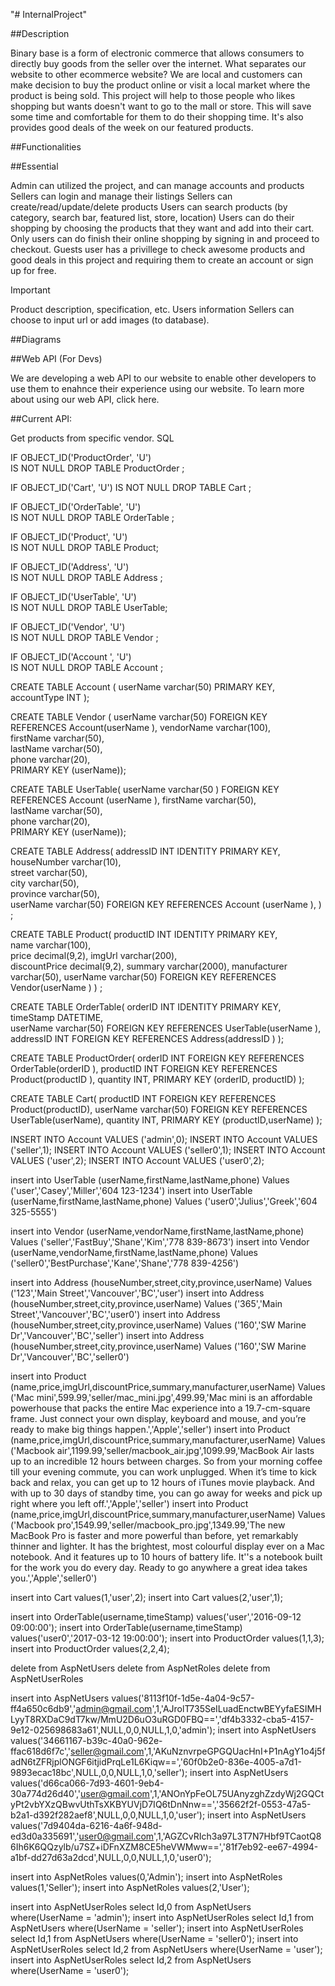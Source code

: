 "# InternalProject" 

##Description

Binary base is a form of electronic commerce that allows consumers to directly buy goods from the seller over the internet. What separates our website to other ecommerce website? We are local and customers can make decision to buy the product online or visit a local market where the product is being sold. This project will help to those people who likes shopping but wants doesn't want to go to the mall or store. This will save some time and comfortable for them to do their shopping time. It's also provides good deals of the week on our featured products.

##Functionalities

##Essential

Admin can utilized the project, and can manage accounts and products
Sellers can login and manage their listings
Sellers can create/read/update/delete products
Users can search products (by category, search bar, featured list, store, location)
Users can do their shopping by choosing the products that they want and add into their cart.
Only users can do finish their online shopping by signing in and proceed to checkout.
Guests user has a privillege to check awesome products and good deals in this project and requiring them to create an account or sign up for free.

Important

Product description, specification, etc.
Users information
Sellers can choose to input url or add images (to database).

##Diagrams

 
##Web API (For Devs)

We are developing a web API to our website to enable other developers to use them to enahnce their experience using our website. To learn more about using our web API, click here.

##Current API:

Get products from specific vendor.
SQL

 IF OBJECT_ID('ProductOrder', 'U')    
    IS NOT NULL DROP TABLE ProductOrder ;
	
IF OBJECT_ID('Cart', 'U')
	IS NOT NULL DROP TABLE Cart ;

IF OBJECT_ID('OrderTable', 'U')    
    IS NOT NULL DROP TABLE OrderTable ;

IF OBJECT_ID('Product', 'U')    
    IS NOT NULL DROP TABLE Product;

IF OBJECT_ID('Address', 'U')    
    IS NOT NULL DROP TABLE Address ;

IF OBJECT_ID('UserTable', 'U')    
    IS NOT NULL DROP TABLE UserTable;

IF OBJECT_ID('Vendor', 'U')    
    IS NOT NULL DROP TABLE Vendor ;

IF OBJECT_ID('Account ', 'U')    
    IS NOT NULL DROP TABLE Account ;

CREATE TABLE     Account ( 
    userName      varchar(50) PRIMARY KEY,
    accountType    INT );

CREATE TABLE     Vendor ( 
    userName      varchar(50) FOREIGN KEY REFERENCES Account(userName ),
    vendorName    varchar(100),  
    firstName        varchar(50),  
    lastName        varchar(50),  
    phone        varchar(20),  
    PRIMARY KEY (userName));

CREATE TABLE     UserTable( 
    userName      varchar(50 ) FOREIGN KEY REFERENCES Account (userName ),
    firstName        varchar(50),  
    lastName        varchar(50),  
    phone        varchar(20),  
    PRIMARY KEY (userName));

CREATE TABLE     Address( 
    addressID    INT IDENTITY PRIMARY KEY,  
    houseNumber    varchar(10),  
    street        varchar(50),  
    city        varchar(50),  
    province        varchar(50),  
    userName      varchar(50) FOREIGN KEY REFERENCES Account (userName ),
) ;

CREATE TABLE     Product( 
    productID    INT IDENTITY PRIMARY KEY,  
    name		 varchar(100),  
    price        decimal(9,2),
    imgUrl       varchar(200),  
    discountPrice    decimal(9,2),
	summary		varchar(2000),
	manufacturer varchar(50),
    userName    varchar(50) FOREIGN KEY REFERENCES Vendor(userName )
) ;

CREATE  TABLE     OrderTable( 
    orderID        INT IDENTITY PRIMARY KEY,
    timeStamp	 DATETIME,  
    userName      varchar(50) FOREIGN KEY REFERENCES UserTable(userName ),
    addressID       INT   FOREIGN KEY REFERENCES Address(addressID )
    );


CREATE  TABLE     ProductOrder( 
    orderID        INT FOREIGN KEY REFERENCES OrderTable(orderID ),
    productID       INT FOREIGN KEY REFERENCES Product(productID ),
    quantity        INT,
    PRIMARY KEY (orderID, productID)
    );

CREATE TABLE Cart(
	productID	INT FOREIGN KEY REFERENCES Product(productID),
	userName	varchar(50) FOREIGN KEY REFERENCES UserTable(userName),
	quantity	INT,
	PRIMARY KEY (productID,userName)
);
	
INSERT INTO Account VALUES ('admin',0);
INSERT INTO Account VALUES ('seller',1);
INSERT INTO Account VALUES ('seller0',1);
INSERT INTO Account VALUES ('user',2);
INSERT INTO Account VALUES ('user0',2);

insert into UserTable (userName,firstName,lastName,phone) Values ('user','Casey','Miller','604 123-1234')
insert into UserTable (userName,firstName,lastName,phone) Values ('user0','Julius','Greek','604 325-5555')

insert into Vendor (userName,vendorName,firstName,lastName,phone) Values ('seller','FastBuy','Shane','Kim','778 839-8673')
insert into Vendor (userName,vendorName,firstName,lastName,phone) Values ('seller0','BestPurchase','Kane','Shane','778 839-4256')

insert into Address (houseNumber,street,city,province,userName) Values ('123','Main Street','Vancouver','BC','user')
insert into Address (houseNumber,street,city,province,userName) Values ('365','Main Street','Vancouver','BC','user0')
insert into Address (houseNumber,street,city,province,userName) Values ('160','SW Marine Dr','Vancouver','BC','seller')
insert into Address (houseNumber,street,city,province,userName) Values ('160','SW Marine Dr','Vancouver','BC','seller0')

insert into Product (name,price,imgUrl,discountPrice,summary,manufacturer,userName) Values ('Mac mini',599.99,'seller/mac_mini.jpg',499.99,'Mac mini is an affordable powerhouse that packs the entire Mac experience into a 19.7-cm-square frame. Just connect your own display, keyboard and mouse, and you’re ready to make big things happen.','Apple','seller')
insert into Product (name,price,imgUrl,discountPrice,summary,manufacturer,userName) Values ('Macbook air',1199.99,'seller/macbook_air.jpg',1099.99,'MacBook Air lasts up to an incredible 12 hours between charges. So from your morning coffee till your evening commute, you can work unplugged. When it’s time to kick back and relax, you can get up to 12 hours of iTunes movie playback. And with up to 30 days of standby time, you can go away for weeks and pick up right where you left off.','Apple','seller')
insert into Product (name,price,imgUrl,discountPrice,summary,manufacturer,userName) Values ('Macbook pro',1549.99,'seller/macbook_pro.jpg',1349.99,'The new MacBook Pro is faster and more powerful than before, yet remarkably thinner and lighter. It has the brightest, most colourful display ever on a Mac notebook. And it features up to 10 hours of battery life. It''s a notebook built for the work you do every day. Ready to go anywhere a great idea takes you.','Apple','seller0')

insert into Cart values(1,'user',2);
insert into Cart values(2,'user',1);

insert into OrderTable(username,timeStamp) values('user','2016-09-12 09:00:00');
insert into OrderTable(username,timeStamp) values('user0','2017-03-12 19:00:00');
insert into ProductOrder values(1,1,3);
insert into ProductOrder values(2,2,4);

delete from AspNetUsers
delete from AspNetRoles
delete from AspNetUserRoles

insert into AspNetUsers values('8113f10f-1d5e-4a04-9c57-ff4a650c6db9','admin@gmail.com',1,'AJrolT735SeILuadEnctwBEYyfaESIMHLyyT8RXDaC9dT7kw/MmU2D6uO3uRGD0FBQ==','df4b3332-cba5-4157-9e12-025698683a61',NULL,0,0,NULL,1,0,'admin');
insert into AspNetUsers values('34661167-b39c-40a0-962e-ffac618d6f7c','seller@gmail.com',1,'AKuNznvrpeGPGQUacHnI+P1nAgY1o4j5fadN6tZFRjplONGF6itjidPrqLe1L6Kiqw==','60f0b2e0-836e-4005-a7d1-9893ecac18bc',NULL,0,0,NULL,1,0,'seller');
insert into AspNetUsers values('d66ca066-7d93-4601-9eb4-30a774d26d40','user@gmail.com',1,'ANOnYpFeOL75UAnyzghZzdyWj2GQCtyPt2vbYXzQBwvUthTsXKBYUVjD7IQ6tDnNnw==','35662f2f-0553-47a5-b2a1-d392f282aef8',NULL,0,0,NULL,1,0,'user');
insert into AspNetUsers values('7d9404da-6216-4a6f-948d-ed3d0a335691','user0@gmail.com',1,'AGZCvRIch3a97L3T7N7Hbf9TCaotQ86Ih6K6QQzylb/u7SZ+iDFnXZM8CE5heVWMww==','81f7eb92-ee67-4994-a1bf-dd27d63a2dcd',NULL,0,0,NULL,1,0,'user0');

insert into AspNetRoles values(0,'Admin');
insert into AspNetRoles values(1,'Seller');
insert into AspNetRoles values(2,'User');

insert into AspNetUserRoles select Id,0 from AspNetUsers where(UserName = 'admin');
insert into AspNetUserRoles select Id,1 from AspNetUsers where(UserName = 'seller');
insert into AspNetUserRoles select Id,1 from AspNetUsers where(UserName = 'seller0');
insert into AspNetUserRoles select Id,2 from AspNetUsers where(UserName = 'user');
insert into AspNetUserRoles select Id,2 from AspNetUsers where(UserName = 'user0');
